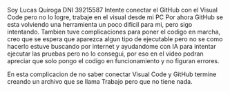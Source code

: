 Soy Lucas Quiroga DNI 39215587
Intente conectar el GitHub con el Visual Code pero no lo logre, trabaje en el visual desde mi PC 
Por ahora GitHub se esta volviendo una herramienta un poco dificil para mi, pero sigo intentando.
Tambien tuve complicaciones para poner el codigo en marcha, creo que se espera que aparezca algun tipo de ejecutable pero no se como hacerlo
estuve buscando por internet y ayudandome con IA para intentar ejecutar las pruebas pero no lo consegui, por eso en el video podran apreciar
que solo pongo el codigo en funcionamiento y no figuran errores.

En esta complicacion de no saber conectar Visual Code y GitHub termine creando un archivo que se llama Trabajo pero que no tiene nada. 
